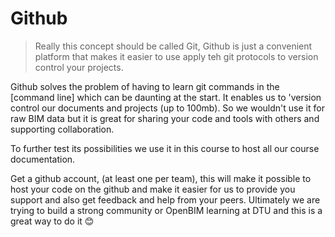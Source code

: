 # Github

>Really this concept should be called Git, Github is just a convenient platform that makes it easier to use apply teh git protocols to version control your projects.

Github solves the problem of having to learn git commands in the [command line] which can be daunting at the start. It enables us to 'version control our documents and projects (up to 100mb). So we wouldn't use it for raw BIM data but it is great for sharing your code and tools with others and supporting collaboration.

To further test its possibilities we use it in this course to host all our course documentation.

Get a github account, (at least one per team), this will make it possible to host your code on the github and make it easier for us to provide you support and also get feedback and help from your peers. Ultimately we are trying to build a strong community or OpenBIM learning at DTU and this is a great way to do it 😊
